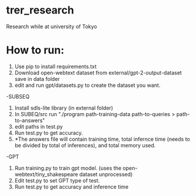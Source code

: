 # trer_research
Research while at university of Tokyo

# How to run:
1. Use pip to install requirements.txt
2. Download open-webtext dataset from external/gpt-2-output-dataset save in data folder
3. edit and run gpt/datasets.py to create the dataset you want.
   
-SUBSEQ
1. Install sdls-lite library (in external folder)
2. In SUBEQ/src run "./program path-training-data path-to-queries > path-to-answers"
3. edit paths in test.py
4. Run test.py to get accuracy.
5. *The answers file will contain training time, total infernce time (needs to be divided by total of inferences), and total memory used.


-GPT
1. Run training.py to train gpt model. (uses the open-webtext/tiny_shakespeare dataset unprocessed)
2. Edit test.py to set GPT type of test.
3. Run test.py to get accuracy and inference time
